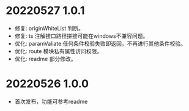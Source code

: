 # 20220527 1.0.1
* 修复: originWhiteList 判断。
* 修复: ts 注解接口路径拼接可能在windows不兼容问题。
* 优化: paramValiate 任何条件校验失败即返回，不再进行其他条件校验。
* 优化: route 模块私有属性访问权限。
* 优化: readme 部分修改。

# 20220526 1.0.0
* 首次发布，功能可参考readme